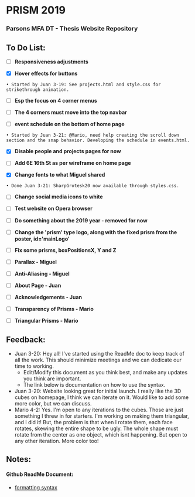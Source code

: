 # PRISM 2019
### Parsons MFA DT - Thesis Website Repository

## To Do List:

- [ ] **Responsiveness adjustments**

- [x] **Hover effects for buttons**
```
• Started by Juan 3-19: See projects.html and style.css for strikethrough animation.
```
- [ ] **Esp the focus on 4 corner menus**

- [ ] **The 4 corners must move into the top navbar**

- [ ] **event schedule on the bottom of home page**
```
• Started by Juan 3-21: @Mario, need help creating the scroll down section and the snap behavior. Developing the schedule in events.html.
```
- [x] **Disable people and projects pages for now**

- [ ] **Add 6E 16th St as per wireframe on home page**

- [x] **Change fonts to what Miguel shared**
```
• Done Juan 3-21: SharpGrotesk20 now available through styles.css.
```
- [ ] **Change social media icons to white**

- [ ] **Test website on Opera browser**

- [ ] **Do something about the 2019 year - removed for now**

- [ ] **Change the 'prism' type logo, along with the fixed prism from the poster, id='mainLogo'**

- [ ] **Fix some prisms, boxPositionsX, Y and Z**

- [ ] **Parallax - Miguel**

- [ ] **Anti-Aliasing - Miguel**

- [ ] **About Page - Juan**

- [ ] **Acknowledgements - Juan**

- [ ] **Transparency of Prisms - Mario**

- [ ] **Triangular Prisms - Mario**


## Feedback:
- Juan 3-20: Hey all! I've started using the ReadMe doc to keep track of all the work. This should minimize meetings and we can dedicate our time to working.
  - Edit/Modify this document as you think best, and make any updates you think are important.
  - The link below is documentation on how to use the syntax.
- Juan 3-20: Website looking great for initial launch. I really like the 3D cubes on homepage, I think we can iterate on it. Would like to add some more color, but we can discuss.
- Mario 4-2: Yes. I'm open to any iterations to the cubes. Those are just something I threw in for starters. I'm working on making them triangular, and I did it! But, the problem is that when I rotate them, each face rotates, skewing the entire shape to be ugly. The whole shape must rotate from the center as one object, which isnt happening. But open to any other iteration. More color too!


## Notes:

#### Github ReadMe Document:
- [formatting syntax](https://help.github.com/en/articles/basic-writing-and-formatting-syntax)


